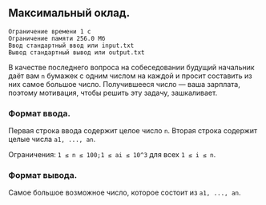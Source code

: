 ## Максимальный оклад.

```
Ограничение времени 1 с
Ограничение памяти 256.0 Мб
Ввод стандартный ввод или input.txt
Вывод стандартный вывод или output.txt
```

В качестве последнего вопроса на собеседовании будущий начальник даёт вам `n` бумажек с одним числом на каждой и просит
составить из них самое большое число. Получившееся число — ваша зарплата, поэтому мотивация, чтобы решить эту задачу,
зашкаливает.

### Формат ввода.
Первая строка ввода содержит целое число `n`. Вторая строка содержит целые числа `a1, ..., an`.

Ограничения: `1 ≤ n ≤ 100;1 ≤ ai ≤ 10^3` для всех `1 ≤ i ≤ n`.

### Формат вывода.
Самое большое возможное число, которое состоит из `a1, ..., an`.